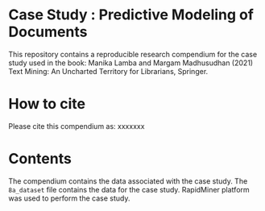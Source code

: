 # Case Study : Predictive Modeling of Documents

This repository contains a reproducible research compendium for the case study used in the book:
Manika Lamba and Margam Madhusudhan (2021) Text Mining: An Uncharted Territory for Librarians, Springer.

# How to cite
Please cite this compendium as: xxxxxxx

# Contents
The compendium contains the data associated with the case study. 
The `8a_dataset` file contains the data for the case study. 
RapidMiner platform was used to perform the case study.
